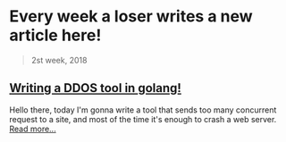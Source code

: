 # Every week a loser writes a new article here!

> 2st week, 2018

## [Writing a DDOS tool in golang!](posts/Making-A-DDOS-Tool-With-Go)

Hello there, today I'm gonna write a tool that sends too many concurrent request to a site, and most of the time it's enough to crash a web server. [Read more...](posts/Making-A-DDOS-Tool-With-Go)

